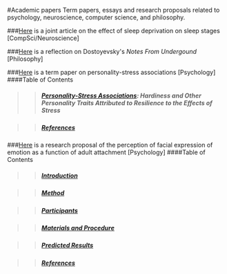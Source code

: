 #<a name = "top"></a>Academic papers
Term papers, essays and research proposals related to psychology, neuroscience, computer science, and philosophy.

###[Here](https://github.com/iisjade/writing-samples/blob/master/academic/CourseraFinalProject.pdf) is a joint article on the effect of sleep deprivation on sleep stages [CompSci/Neuroscience]

###[Here](https://github.com/iisjade/writing-samples/blob/master/academic/notes-from-underground.md) is a reflection on Dostoyevsky's *Notes From Undergound* [Philosophy]

###[Here](https://github.com/iisjade/writing-samples/blob/master/academic/personality-stress.md) is a term paper on personality-stress associations [Psychology]
####Table of Contents

>>##### [Personality-Stress Associations](https://github.com/iisjade/writing-samples/blob/master/academic/personality-stress.md/#top): Hardiness and Other Personality Traits Attributed to Resilience to the Effects of Stress 

>>##### [References](https://github.com/iisjade/writing-samples/blob/master/academic/personality-stress.md/#ref)

###[Here](https://github.com/iisjade/writing-samples/blob/master/academic/research-proposal.md) is a research proposal of the perception of facial expression of emotion as a function of adult attachment [Psychology]
####Table of Contents

>>##### [Introduction](https://github.com/iisjade/writing-samples/blob/master/academic/research-proposal.md/#top)

>>##### [Method](https://github.com/iisjade/writing-samples/blob/master/academic/research-proposal.md#method)

>>##### [Participants](https://github.com/iisjade/writing-samples/blob/master/academic/research-proposal.md#participants)

>>##### [Materials and Procedure](https://github.com/iisjade/writing-samples/blob/master/academic/research-proposal.md#materials-and-procedure)

>>##### [Predicted Results](https://github.com/iisjade/writing-samples/blob/master/academic/research-proposal.md#predicted-results)

>>##### [References](https://github.com/iisjade/writing-samples/blob/master/academic/research-proposal.md#references)

